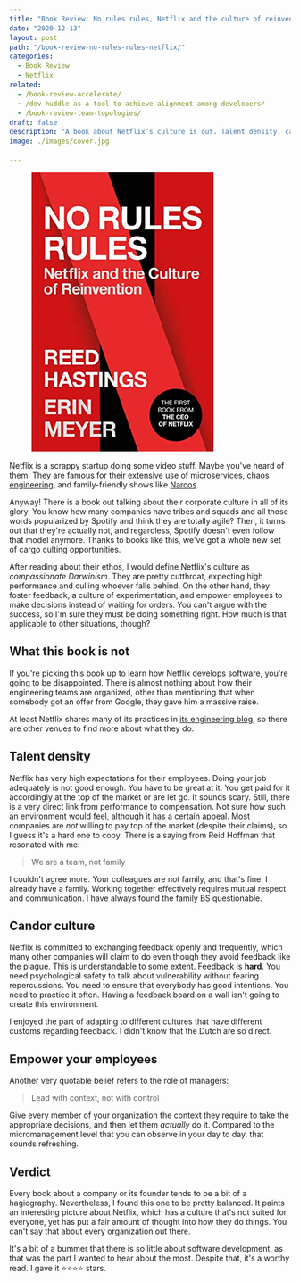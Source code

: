```yaml
---
title: "Book Review: No rules rules, Netflix and the culture of reinvention"
date: "2020-12-13"
layout: post
path: "/book-review-no-rules-rules-netflix/"
categories:
  - Book Review
  - Netflix
related:
  - /book-review-accelerate/
  - /dev-huddle-as-a-tool-to-achieve-alignment-among-developers/
  - /book-review-team-topologies/
draft: false
description: "A book about Netflix's culture is out. Talent density, candor, leading with context are some of the principles they follow"
image: ./images/cover.jpg

---
```


<figure class="figure figure--right">
  <img src="./images/cover.jpg" alt="No rules rules: Netflix and the culture of reinvention" />
</figure>

Netflix is a scrappy startup doing some video stuff. Maybe you've heard of them. They are famous for their extensive use of [microservices](https://smartbear.com/blog/develop/why-you-cant-talk-about-microservices-without-ment/), [chaos engineering](https://github.com/Netflix/chaosmonkey), and family-friendly shows like [Narcos](https://www.netflix.com/title/80025172).

Anyway! There is a book out talking about their corporate culture in all of its glory. You know how many companies have tribes and squads and all those words popularized by Spotify and think they are totally agile? Then, it turns out that they're actually not, and regardless, Spotify doesn't even follow that model anymore. Thanks to books like this, we've got a whole new set of cargo culting opportunities.

After reading about their ethos, I would define Netflix's culture as _compassionate Darwinism_. They are pretty cutthroat, expecting high performance and culling whoever falls behind. On the other hand, they foster feedback, a culture of experimentation, and empower employees to make decisions instead of waiting for orders. You can't argue with the success, so I'm sure they must be doing something right. How much is that applicable to other situations, though?

## What this book is not

If you're picking this book up to learn how Netflix develops software, you're going to be disappointed. There is almost nothing about how their engineering teams are organized, other than mentioning that when somebody got an offer from Google, they gave him a massive raise.

At least Netflix shares many of its practices in [its engineering blog](https://netflixtechblog.com/), so there are other venues to find more about what they do.

## Talent density

Netflix has very high expectations for their employees. Doing your job adequately is not good enough. You have to be great at it. You get paid for it accordingly at the top of the market or are let go. It sounds scary. Still, there is a very direct link from performance to compensation. Not sure how such an environment would feel, although it has a certain appeal. Most companies are _not_ willing to pay top of the market (despite their claims), so I guess it's a hard one to copy. There is a saying from Reid Hoffman that resonated with me:

> We are a team, not family

I couldn't agree more. Your colleagues are not family, and that's fine. I already have a family. Working together effectively requires mutual respect and communication. I have always found the family BS questionable.

## Candor culture

Netflix is committed to exchanging feedback openly and frequently, which many other companies will claim to do even though they avoid feedback like the plague. This is understandable to some extent. Feedback is **hard**. You need psychological safety to talk about vulnerability without fearing repercussions. You need to ensure that everybody has good intentions. You need to practice it often. Having a feedback board on a wall isn't going to create this environment.

I enjoyed the part of adapting to different cultures that have different customs regarding feedback. I didn't know that the Dutch are so direct.

## Empower your employees

Another very quotable belief refers to the role of managers:

> Lead with context, not with control

Give every member of your organization the context they require to take the appropriate decisions, and then let them _actually_ do it. Compared to the micromanagement level that you can observe in your day to day, that sounds refreshing.

## Verdict

Every book about a company or its founder tends to be a bit of a hagiography. Nevertheless, I found this one to be pretty balanced. It paints an interesting picture about Netflix, which has a culture that's not suited for everyone, yet has put a fair amount of thought into how they do things. You can't say that about every organization out there.

It's a bit of a bummer that there is so little about software development, as that was the part I wanted to hear about the most. Despite that, it's a worthy read. I gave it ⭐⭐⭐⭐ stars.
